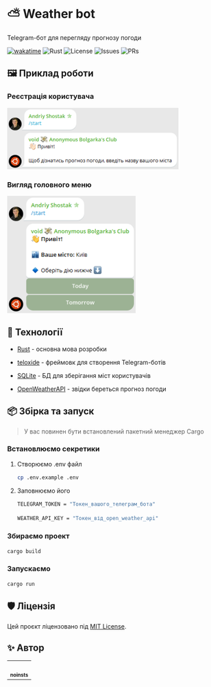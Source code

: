 # ⛅ Weather bot

Telegram-бот для перегляду прогнозу погоди


[![wakatime](https://wakatime.com/badge/user/5f28d705-3bc8-4138-8151-e12e0f9e9a23/project/4d3d812f-19d8-4e42-9ea5-2c7bd2a7e8fb.svg)](https://wakatime.com/badge/user/5f28d705-3bc8-4138-8151-e12e0f9e9a23/project/4d3d812f-19d8-4e42-9ea5-2c7bd2a7e8fb)
![Rust](https://img.shields.io/badge/Rust-1.89.0-orange)
![License](https://img.shields.io/badge/license-MIT-blue)
![Issues](https://img.shields.io/github/issues/noinsts/weather-rs)
![PRs](https://img.shields.io/github/issues-pr/noinsts/weather-rs)


## 🖼️ Приклад роботи

### Реєстрація користувача

<img src="assets/welcome.png" width="400" alt="Тут повинна була бути картинка">

### Вигляд головного меню

<img src="assets/hub.png" width="300" alt="Тут повинна була бути картинка">

## 🧰 Технології

- [Rust](https://www.rust-lang.org/) - основна мова розробки

- [teloxide](https://github.com/teloxide/teloxide) - фреймовк для створення Telegram-ботів

- [SQLite](https://sqlite.org/) - БД для зберігання міст користувачів

- [OpenWeatherAPI](https://openweathermap.org/) - звідки береться прогноз погоди


## 📦 Збірка та запуск

>  У вас повинен бути встановлений пакетний менеджер Cargo

### Встановлюємо секретики

1. Створюємо .env файл
    ```bash
    cp .env.example .env
    ```
   
2. Заповнюємо його

    ```bash
    TELEGRAM_TOKEN = "Токен_вашого_телеграм_бота"

    WEATHER_API_KEY = "Токен_від_open_weather_api"
    ```

### Збираємо проект

```bash
cargo build
```

### Запускаємо

```bash
cargo run
```

## 🛡 Ліцензія
Цей проєкт ліцензовано під [MIT License](./LICENSE).


## ✨ Автор

<table>
  <tr>
    <td align="center">
      <a href="https://github.com/noinsts">
        <img src="https://avatars.githubusercontent.com/u/114863893?v=4" width="100px;" alt=""/>
        <br />
        <sub><b>noinsts</b></sub>
      </a>
    </td>
  </tr>
</table>
